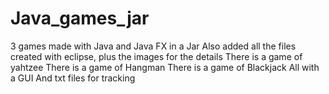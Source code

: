# Java_games_jar
3 games made with Java and Java FX in a Jar
Also added all the files created with eclipse, plus the images for the details
There is a game of yahtzee 
There is a game of Hangman
There is a game of Blackjack
All with a GUI
And txt files for tracking
